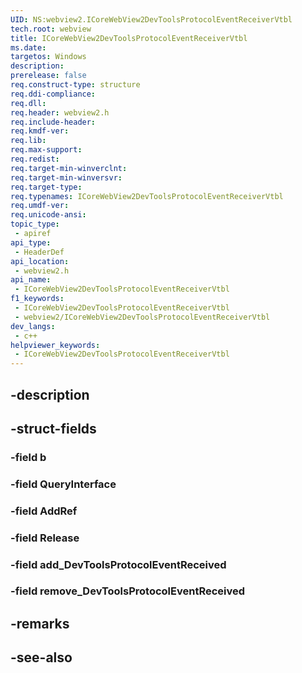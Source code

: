 ```yaml
---
UID: NS:webview2.ICoreWebView2DevToolsProtocolEventReceiverVtbl
tech.root: webview
title: ICoreWebView2DevToolsProtocolEventReceiverVtbl
ms.date: 
targetos: Windows
description: 
prerelease: false
req.construct-type: structure
req.ddi-compliance: 
req.dll: 
req.header: webview2.h
req.include-header: 
req.kmdf-ver: 
req.lib: 
req.max-support: 
req.redist: 
req.target-min-winverclnt: 
req.target-min-winversvr: 
req.target-type: 
req.typenames: ICoreWebView2DevToolsProtocolEventReceiverVtbl
req.umdf-ver: 
req.unicode-ansi: 
topic_type:
 - apiref
api_type:
 - HeaderDef
api_location:
 - webview2.h
api_name:
 - ICoreWebView2DevToolsProtocolEventReceiverVtbl
f1_keywords:
 - ICoreWebView2DevToolsProtocolEventReceiverVtbl
 - webview2/ICoreWebView2DevToolsProtocolEventReceiverVtbl
dev_langs:
 - c++
helpviewer_keywords:
 - ICoreWebView2DevToolsProtocolEventReceiverVtbl
---
```


## -description

## -struct-fields

### -field b

### -field QueryInterface

### -field AddRef

### -field Release

### -field add_DevToolsProtocolEventReceived

### -field remove_DevToolsProtocolEventReceived

## -remarks

## -see-also

